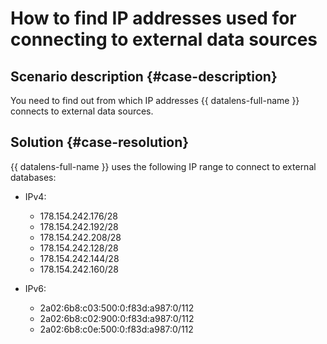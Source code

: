 # How to find IP addresses used for connecting to external data sources



## Scenario description {#case-description}

You need to find out from which IP addresses {{ datalens-full-name }} connects to external data sources.

## Solution {#case-resolution}

{{ datalens-full-name }} uses the following IP range to connect to external databases:

* IPv4:
   * 178.154.242.176/28
   * 178.154.242.192/28
   * 178.154.242.208/28
   * 178.154.242.128/28
   * 178.154.242.144/28
   * 178.154.242.160/28

* IPv6:
   * 2a02:6b8:c03:500:0:f83d:a987:0/112
   * 2a02:6b8:c02:900:0:f83d:a987:0/112
   * 2a02:6b8:c0e:500:0:f83d:a987:0/112